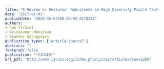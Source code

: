```yaml
---
title: "A Review on Features' Robustness in High Diversity Mobile Traffic Classifications"
date: "2017-01-01"
publishDate: "2020-05-04T00:59:59.017834Z"
authors: 
- Aun Yichiet
- Selvakumar Manickam
- Shankar Karuppayah
publication_types: ["article-journal"]
abstract: ""
featured: false
publication: "*IJCNIS*"
url_pdf: "http://www.ijcnis.org/index.php/ijcnis/article/view/2368"
---
```


